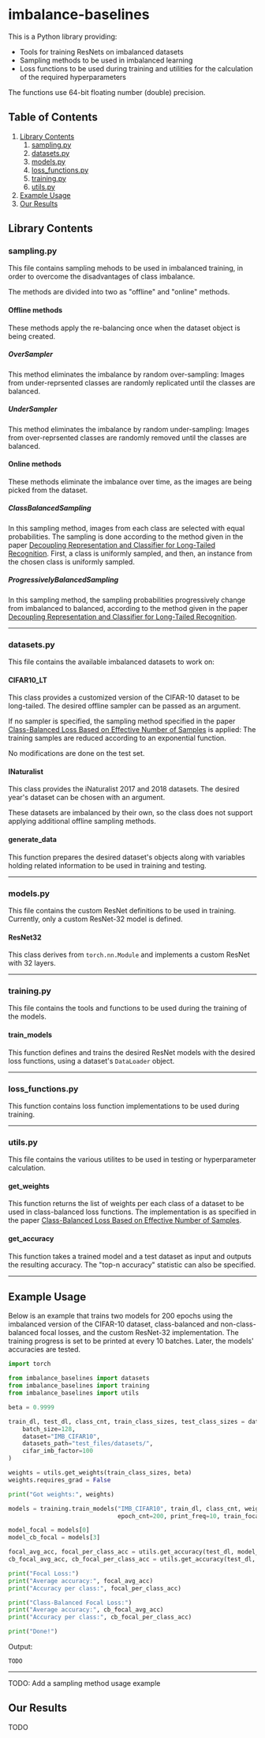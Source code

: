 # imbalance-baselines

This is a Python library providing:
* Tools for training ResNets on imbalanced datasets
* Sampling methods to be used in imbalanced learning
* Loss functions to be used during training and utilities for the calculation of the required hyperparameters

The functions use 64-bit floating number (double) precision.

## Table of Contents
1. [Library Contents](#library-contents)
   1. [sampling.py](#samplingpy)
   2. [datasets.py](#datasetspy)
   3. [models.py](#modelspy)
   4. [loss_functions.py](#loss_functionspy)
   5. [training.py](#trainingpy)
   6. [utils.py](#utilspy)
2. [Example Usage](#example-usage)
3. [Our Results](#our-results)

## Library Contents 

### sampling.py

This file contains sampling mehods to be used in imbalanced training, in order to overcome the disadvantages of
class imbalance. 

The methods are divided into two as "offline" and "online" methods.

#### Offline methods

These methods apply the re-balancing once when the dataset object is being created.

##### OverSampler

This method eliminates the imbalance by random over-sampling: Images from under-reprsented classes are randomly
replicated until the classes are balanced. 

##### UnderSampler

This method eliminates the imbalance by random under-sampling: Images from over-reprsented classes are randomly removed
until the classes are balanced.

#### Online methods

These methods eliminate the imbalance over time, as the images are being picked from the dataset.

##### ClassBalancedSampling

In this sampling method, images from each class are selected with equal probabilities. The sampling is done according to
the method given in the paper [Decoupling Representation and Classifier for Long-Tailed Recognition](https://www.semanticscholar.org/paper/Decoupling-Representation-and-Classifier-for-Kang-Xie/c6ecdf34ab566efb06bd05c4f1bc9bda218f7dc9).
First, a class is uniformly sampled, and then, an instance from the chosen class is uniformly sampled.

##### ProgressivelyBalancedSampling

In this sampling method, the sampling probabilities progressively change from imbalanced to balanced, according to the
method given in the paper [Decoupling Representation and Classifier for Long-Tailed Recognition](https://www.semanticscholar.org/paper/Decoupling-Representation-and-Classifier-for-Kang-Xie/c6ecdf34ab566efb06bd05c4f1bc9bda218f7dc9).

---

### datasets.py

This file contains the available imbalanced datasets to work on:

#### CIFAR10_LT
This class provides a customized version of the CIFAR-10 dataset to be long-tailed. The desired offline sampler can be passed as an
argument.

If no sampler is specified, the sampling method specified in the paper [Class-Balanced Loss Based on Effective Number of Samples](https://arxiv.org/abs/1901.05555) is applied:
The training samples are reduced according to an exponential function.

No modifications are done on the test set.

#### INaturalist

This class provides the iNaturalist 2017 and 2018 datasets. The desired year's dataset can be chosen with an argument.

These datasets are imbalanced by their own, so the class does not support applying additional offline sampling methods. 

#### generate_data

This function prepares the desired dataset's objects along with variables holding related information to be used in training and
testing.

---

### models.py

This file contains the custom ResNet definitions to be used in training. Currently, only a custom ResNet-32 model is
defined.

#### ResNet32

This class derives from `torch.nn.Module` and implements a custom ResNet with 32 layers. 

---

### training.py

This file contains the tools and functions to be used during the training of the models.

#### train_models

This function defines and trains the desired ResNet models with the desired loss functions, using a dataset's `DataLoader` object. 

---

### loss_functions.py

This function contains loss function implementations to be used during training.

---

### utils.py

This file contains the various utilites to be used in testing or hyperparameter calculation.

#### get_weights

This function returns the list of weights per each class of a dataset to be used in class-balanced loss functions. The
implementation is as specified in the paper [Class-Balanced Loss Based on Effective Number of Samples](https://arxiv.org/abs/1901.05555).

#### get_accuracy

This function takes a trained model and a test dataset as input and outputs the resulting accuracy. The "top-n accuracy"
statistic can also be specified.

---

## Example Usage

Below is an example that trains two models for 200 epochs using the imbalanced version of the CIFAR-10 dataset,
class-balanced and non-class-balanced focal losses, and the custom ResNet-32 implementation. The training progress is
set to be printed at every 10 batches. Later, the models' accuracies are tested.

```python
import torch

from imbalance_baselines import datasets
from imbalance_baselines import training
from imbalance_baselines import utils

beta = 0.9999

train_dl, test_dl, class_cnt, train_class_sizes, test_class_sizes = datasets.generate_data(
    batch_size=128,
    dataset="IMB_CIFAR10",
    datasets_path="test_files/datasets/",
    cifar_imb_factor=100
)

weights = utils.get_weights(train_class_sizes, beta)
weights.requires_grad = False

print("Got weights:", weights)

models = training.train_models("IMB_CIFAR10", train_dl, class_cnt, weights,
                               epoch_cnt=200, print_freq=10, train_focal=True, train_cb_focal=True)

model_focal = models[0]
model_cb_focal = models[3]

focal_avg_acc, focal_per_class_acc = utils.get_accuracy(test_dl, model_focal, test_class_sizes, device)
cb_focal_avg_acc, cb_focal_per_class_acc = utils.get_accuracy(test_dl, model_cb_focal, test_class_sizes, device)

print("Focal Loss:")
print("Average accuracy:", focal_avg_acc)
print("Accuracy per class:", focal_per_class_acc)

print("Class-Balanced Focal Loss:")
print("Average accuracy:", cb_focal_avg_acc)
print("Accuracy per class:", cb_focal_per_class_acc)

print("Done!")
```

Output:

```
TODO
```
---

TODO: Add a sampling method usage example

## Our Results

TODO
